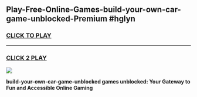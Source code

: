 
## Play-Free-Online-Games-build-your-own-car-game-unblocked-Premium #hglyn
<h3>
<a href="https://premium.freeplayer.one?title=build-your-own-car-game-unblocked&ref=8M">CLICK TO PLAY</a></h3>
<hr>

<h3>
<a href="https://premium.freeplayer.one?title=build-your-own-car-game-unblocked&ref=8M">CLICK 2 PLAY</a>
  
</h3>

<a href="https://premium.freeplayer.one?title=build-your-own-car-game-unblocked&ref=8M"><img src="https://clearcache.store/games.png"></a>


**build-your-own-car-game-unblocked games unblocked: Your Gateway to Fun and Accessible Online Gaming**
